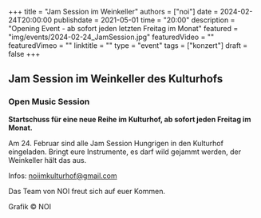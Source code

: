 +++
title = "Jam Session im Weinkeller"
authors = ["noi"]
date = 2024-02-24T20:00:00
publishdate = 2021-05-01
time = "20:00"
description = "Opening Event - ab sofort jeden letzten Freitag im Monat"
featured = "img/events/2024-02-24_JamSession.jpg"
featuredVideo = ""
featuredVimeo = ""
linktitle = ""
type = "event"
tags = ["konzert"]
draft = false
+++


## Jam Session im Weinkeller des Kulturhofs
### Open Music Session

**Startschuss für eine neue Reihe im Kulturhof, ab sofort jeden Freitag im Monat.**

Am 24. Februar sind alle Jam Session Hungrigen in den Kulturhof eingeladen. Bringt eure Instrumente, es darf wild gejammt werden, der Weinkeller hält das aus.


Infos: noiimkulturhof@gmail.com

Das Team von NOI freut sich auf euer Kommen.

Grafik © NOI
